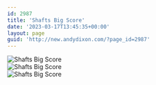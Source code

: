 ```yaml
---
id: 2987
title: 'Shafts Big Score'
date: '2023-03-17T13:45:35+00:00'
layout: page
guid: 'http://new.andydixon.com/?page_id=2987'
---
```


![Shafts Big Score](https://i0.wp.com/assets.g8x2.ldn.idrivee2-23.com/posters/Shafts%20Big%20Score%2001.jpg?w=1200&ssl=1 "Shafts Big Score")  
![Shafts Big Score](https://i0.wp.com/assets.g8x2.ldn.idrivee2-23.com/posters/Shafts%20Big%20Score%2002.jpg?w=1200&ssl=1 "Shafts Big Score")  
![Shafts Big Score](https://i0.wp.com/assets.g8x2.ldn.idrivee2-23.com/posters/Shafts%20Big%20Score%2003.jpg?w=1200&ssl=1 "Shafts Big Score")